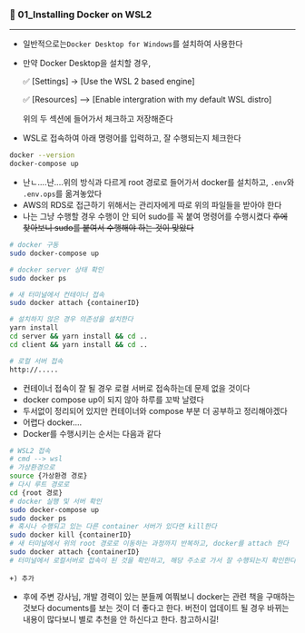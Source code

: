 ### 🐋 01_Installing Docker on WSL2

---

- 일반적으로는`Docker Desktop for Windows`를 설치하여 사용한다

- 만약 Docker Desktop을 설치할 경우, 

  ✅ [Settings] -> [Use the WSL 2 based engine]

  ✅ [Resources] --> [Enable intergration with my default WSL distro]

  위의 두 섹션에 들어가서 체크하고 저장해준다

- WSL로 접속하여 아래 명령어를 입력하고, 잘 수행되는지 체크한다

``` bash
docker --version
docker-compose up
```

- 난ㄴ....난....위의 방식과 다르게 root 경로로 들어가서 docker를 설치하고, `.env`와  `.env.ops`를 옮겨놓았다
- AWS의 RDS로 접근하기 위해서는 관리자에게 따로 위의 파일들을 받아야 한다
- 나는 그냥 수행할 경우 수행이 안 되어 sudo를 꼭 붙여 명령어를 수행시켰다 ~~후에 찾아보니 sudo를 붙여서 수행해야 하는 것이 맞았다~~

``` bash
# docker 구동
sudo docker-compose up

# docker server 상태 확인
sudo docker ps

# 새 터미널에서 컨테이너 접속
sudo docker attach {containerID}

# 설치하지 않은 경우 의존성을 설치한다
yarn install
cd server && yarn install && cd ..
cd client && yarn install && cd ..

# 로컬 서버 접속
http://.....
```

- 컨테이너 접속이 잘 될 경우 로컬 서버로 접속하는데 문제 없을 것이다
- docker compose up이 되지 않아 하루를 꼬박 날렸다
- 두서없이 정리되어 있지만 컨테이너와 compose 부분 더 공부하고 정리해야겠다
- 어렵다 docker.... 
- Docker를 수행시키는 순서는 다음과 같다

``` bash
# WSL2 접속
# cmd --> wsl
# 가상환경으로
source {가상환경 경로}
# 다시 루트 경로로
cd {root 경로}
# docker 실행 및 서버 확인
sudo docker-compose up
sudo docker ps
# 혹시나 수행되고 있는 다른 container 서버가 있다면 kill한다
sudo docker kill {containerID}
# 새 터미널에서 위의 root 경로로 이동하는 과정까지 반복하고, docker를 attach 한다
sudo docker attach {containerID}
# 터미널에서 로컬서버로 접속이 된 것을 확인하고, 해당 주소로 가서 잘 수행되는지 확인한다.
```



`+) 추가`

- 후에 주변 강사님, 개발 경력이 있는 분들께 여쭤보니 docker는 관련 책을 구매하는 것보다 documents를 보는 것이 더 좋다고 한다. 버전이 업데이트 될 경우 바뀌는 내용이 많다보니 별로 추천을 안 하신다고 한다. 참고하시길!
